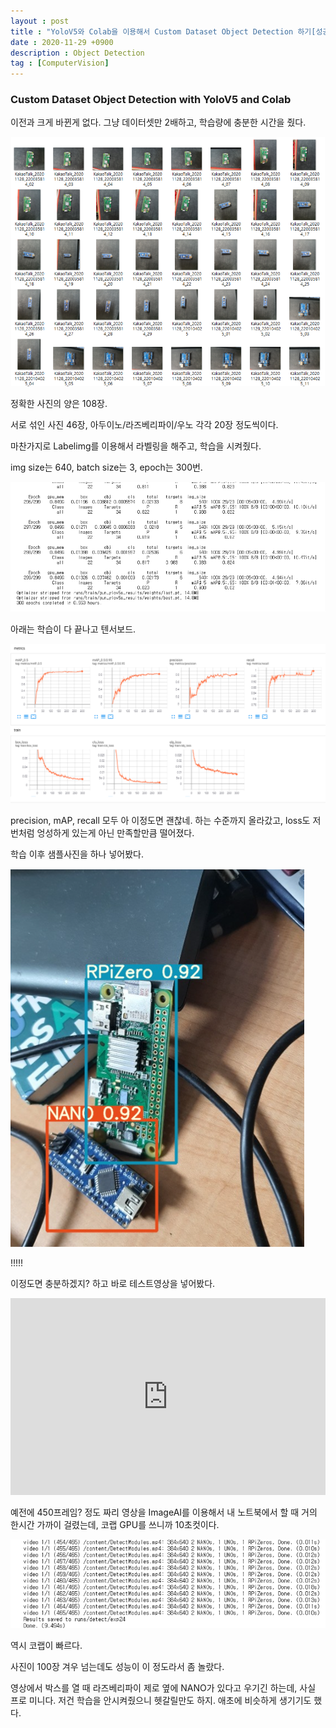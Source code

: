 ```yaml
---
layout : post
title : "YoloV5와 Colab을 이용해서 Custom Dataset Object Detection 하기[성공]"
date : 2020-11-29 +0900
description : Object Detection
tag : [ComputerVision]
---
```


### Custom Dataset Object Detection with YoloV5 and Colab



 이전과 크게 바뀐게 없다. 그냥 데이터셋만 2배하고, 학습량에 충분한 시간을 줬다.

![img1](https://raw.githubusercontent.com/ReaperMaKNaE/reapermaknae.github.io/main/assets/img/20201129-1.png)

 정확한 사진의 양은 108장.

 서로 섞인 사진 46장, 아두이노/라즈베리파이/우노 각각 20장 정도씩이다.



 마찬가지로 Labelimg를 이용해서 라벨링을 해주고, 학습을 시켜줬다.

 img size는 640, batch size는 3, epoch는 300번.

![img2](https://raw.githubusercontent.com/ReaperMaKNaE/reapermaknae.github.io/main/assets/img/20201129-2.png)



 아래는 학습이 다 끝나고 텐서보드.

![img3](https://raw.githubusercontent.com/ReaperMaKNaE/reapermaknae.github.io/main/assets/img/20201129-3.png)

 precision, mAP, recall 모두 아 이정도면 괜찮네. 하는 수준까지 올라갔고, loss도 저번처럼 엉성하게 있는게 아닌 만족할만큼 떨어졌다.



 학습 이후 샘플사진을 하나 넣어봤다.

![img4](https://raw.githubusercontent.com/ReaperMaKNaE/reapermaknae.github.io/main/assets/img/20201129-4.png)

!!!!!

 이정도면 충분하겠지? 하고 바로 테스트영상을 넣어봤다.

<iframe width="100%" height="315" src="https://www.youtube.com/embed/LnmDRXNdUCo" frameborder="0" allowfullscreen></iframe>



 예전에 450프레임? 정도 짜리 영상을 ImageAI를 이용해서 내 노트북에서 할 때 거의 한시간 가까이 걸렸는데, 코랩 GPU를 쓰니까 10초컷이다. 

![img5](https://raw.githubusercontent.com/ReaperMaKNaE/reapermaknae.github.io/main/assets/img/20201129-5.png)

 역시 코랩이 빠르다.



 사진이 100장 겨우 넘는데도 성능이 이 정도라서 좀 놀랐다.

 영상에서 박스를 열 때 라즈베리파이 제로 옆에 NANO가 있다고 우기긴 하는데, 사실 프로 미니다. 저건 학습을 안시켜줬으니 헷갈릴만도 하지. 애초에 비슷하게 생기기도 했다.
